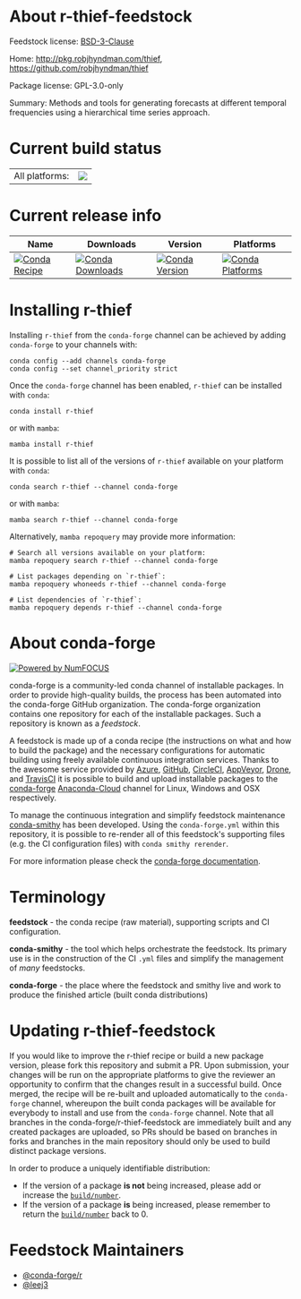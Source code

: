 About r-thief-feedstock
=======================

Feedstock license: [BSD-3-Clause](https://github.com/conda-forge/r-thief-feedstock/blob/main/LICENSE.txt)

Home: http://pkg.robjhyndman.com/thief, https://github.com/robjhyndman/thief

Package license: GPL-3.0-only

Summary: Methods and tools for generating forecasts at different temporal frequencies using a hierarchical time series approach.

Current build status
====================


<table><tr><td>All platforms:</td>
    <td>
      <a href="https://dev.azure.com/conda-forge/feedstock-builds/_build/latest?definitionId=17778&branchName=main">
        <img src="https://dev.azure.com/conda-forge/feedstock-builds/_apis/build/status/r-thief-feedstock?branchName=main">
      </a>
    </td>
  </tr>
</table>

Current release info
====================

| Name | Downloads | Version | Platforms |
| --- | --- | --- | --- |
| [![Conda Recipe](https://img.shields.io/badge/recipe-r--thief-green.svg)](https://anaconda.org/conda-forge/r-thief) | [![Conda Downloads](https://img.shields.io/conda/dn/conda-forge/r-thief.svg)](https://anaconda.org/conda-forge/r-thief) | [![Conda Version](https://img.shields.io/conda/vn/conda-forge/r-thief.svg)](https://anaconda.org/conda-forge/r-thief) | [![Conda Platforms](https://img.shields.io/conda/pn/conda-forge/r-thief.svg)](https://anaconda.org/conda-forge/r-thief) |

Installing r-thief
==================

Installing `r-thief` from the `conda-forge` channel can be achieved by adding `conda-forge` to your channels with:

```
conda config --add channels conda-forge
conda config --set channel_priority strict
```

Once the `conda-forge` channel has been enabled, `r-thief` can be installed with `conda`:

```
conda install r-thief
```

or with `mamba`:

```
mamba install r-thief
```

It is possible to list all of the versions of `r-thief` available on your platform with `conda`:

```
conda search r-thief --channel conda-forge
```

or with `mamba`:

```
mamba search r-thief --channel conda-forge
```

Alternatively, `mamba repoquery` may provide more information:

```
# Search all versions available on your platform:
mamba repoquery search r-thief --channel conda-forge

# List packages depending on `r-thief`:
mamba repoquery whoneeds r-thief --channel conda-forge

# List dependencies of `r-thief`:
mamba repoquery depends r-thief --channel conda-forge
```


About conda-forge
=================

[![Powered by
NumFOCUS](https://img.shields.io/badge/powered%20by-NumFOCUS-orange.svg?style=flat&colorA=E1523D&colorB=007D8A)](https://numfocus.org)

conda-forge is a community-led conda channel of installable packages.
In order to provide high-quality builds, the process has been automated into the
conda-forge GitHub organization. The conda-forge organization contains one repository
for each of the installable packages. Such a repository is known as a *feedstock*.

A feedstock is made up of a conda recipe (the instructions on what and how to build
the package) and the necessary configurations for automatic building using freely
available continuous integration services. Thanks to the awesome service provided by
[Azure](https://azure.microsoft.com/en-us/services/devops/), [GitHub](https://github.com/),
[CircleCI](https://circleci.com/), [AppVeyor](https://www.appveyor.com/),
[Drone](https://cloud.drone.io/welcome), and [TravisCI](https://travis-ci.com/)
it is possible to build and upload installable packages to the
[conda-forge](https://anaconda.org/conda-forge) [Anaconda-Cloud](https://anaconda.org/)
channel for Linux, Windows and OSX respectively.

To manage the continuous integration and simplify feedstock maintenance
[conda-smithy](https://github.com/conda-forge/conda-smithy) has been developed.
Using the ``conda-forge.yml`` within this repository, it is possible to re-render all of
this feedstock's supporting files (e.g. the CI configuration files) with ``conda smithy rerender``.

For more information please check the [conda-forge documentation](https://conda-forge.org/docs/).

Terminology
===========

**feedstock** - the conda recipe (raw material), supporting scripts and CI configuration.

**conda-smithy** - the tool which helps orchestrate the feedstock.
                   Its primary use is in the construction of the CI ``.yml`` files
                   and simplify the management of *many* feedstocks.

**conda-forge** - the place where the feedstock and smithy live and work to
                  produce the finished article (built conda distributions)


Updating r-thief-feedstock
==========================

If you would like to improve the r-thief recipe or build a new
package version, please fork this repository and submit a PR. Upon submission,
your changes will be run on the appropriate platforms to give the reviewer an
opportunity to confirm that the changes result in a successful build. Once
merged, the recipe will be re-built and uploaded automatically to the
`conda-forge` channel, whereupon the built conda packages will be available for
everybody to install and use from the `conda-forge` channel.
Note that all branches in the conda-forge/r-thief-feedstock are
immediately built and any created packages are uploaded, so PRs should be based
on branches in forks and branches in the main repository should only be used to
build distinct package versions.

In order to produce a uniquely identifiable distribution:
 * If the version of a package **is not** being increased, please add or increase
   the [``build/number``](https://docs.conda.io/projects/conda-build/en/latest/resources/define-metadata.html#build-number-and-string).
 * If the version of a package **is** being increased, please remember to return
   the [``build/number``](https://docs.conda.io/projects/conda-build/en/latest/resources/define-metadata.html#build-number-and-string)
   back to 0.

Feedstock Maintainers
=====================

* [@conda-forge/r](https://github.com/conda-forge/r/)
* [@leej3](https://github.com/leej3/)

